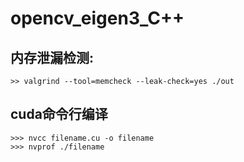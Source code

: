 opencv_eigen3_C++
===
内存泄漏检测:
---
```apple js
>> valgrind --tool=memcheck --leak-check=yes ./out

```

cuda命令行编译
---
```
>>> nvcc filename.cu -o filename
>>> nvprof ./filename

```
